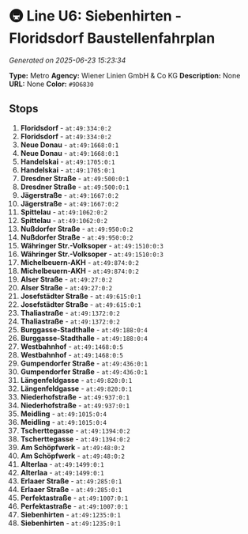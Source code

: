 # 🚇 Line U6: Siebenhirten - Floridsdorf Baustellenfahrplan

*Generated on 2025-06-23 15:23:34*

**Type:** Metro
**Agency:** Wiener Linien GmbH & Co KG
**Description:** None
**URL:** None
**Color:** `#9D6830`

## Stops

1. **Floridsdorf** - `at:49:334:0:2`
2. **Floridsdorf** - `at:49:334:0:2`
3. **Neue Donau** - `at:49:1668:0:1`
4. **Neue Donau** - `at:49:1668:0:1`
5. **Handelskai** - `at:49:1705:0:1`
6. **Handelskai** - `at:49:1705:0:1`
7. **Dresdner Straße** - `at:49:500:0:1`
8. **Dresdner Straße** - `at:49:500:0:1`
9. **Jägerstraße** - `at:49:1667:0:2`
10. **Jägerstraße** - `at:49:1667:0:2`
11. **Spittelau** - `at:49:1062:0:2`
12. **Spittelau** - `at:49:1062:0:2`
13. **Nußdorfer Straße** - `at:49:950:0:2`
14. **Nußdorfer Straße** - `at:49:950:0:2`
15. **Währinger Str.-Volksoper** - `at:49:1510:0:3`
16. **Währinger Str.-Volksoper** - `at:49:1510:0:3`
17. **Michelbeuern-AKH** - `at:49:874:0:2`
18. **Michelbeuern-AKH** - `at:49:874:0:2`
19. **Alser Straße** - `at:49:27:0:2`
20. **Alser Straße** - `at:49:27:0:2`
21. **Josefstädter Straße** - `at:49:615:0:1`
22. **Josefstädter Straße** - `at:49:615:0:1`
23. **Thaliastraße** - `at:49:1372:0:2`
24. **Thaliastraße** - `at:49:1372:0:2`
25. **Burggasse-Stadthalle** - `at:49:188:0:4`
26. **Burggasse-Stadthalle** - `at:49:188:0:4`
27. **Westbahnhof** - `at:49:1468:0:5`
28. **Westbahnhof** - `at:49:1468:0:5`
29. **Gumpendorfer Straße** - `at:49:436:0:1`
30. **Gumpendorfer Straße** - `at:49:436:0:1`
31. **Längenfeldgasse** - `at:49:820:0:1`
32. **Längenfeldgasse** - `at:49:820:0:1`
33. **Niederhofstraße** - `at:49:937:0:1`
34. **Niederhofstraße** - `at:49:937:0:1`
35. **Meidling** - `at:49:1015:0:4`
36. **Meidling** - `at:49:1015:0:4`
37. **Tscherttegasse** - `at:49:1394:0:2`
38. **Tscherttegasse** - `at:49:1394:0:2`
39. **Am Schöpfwerk** - `at:49:48:0:2`
40. **Am Schöpfwerk** - `at:49:48:0:2`
41. **Alterlaa** - `at:49:1499:0:1`
42. **Alterlaa** - `at:49:1499:0:1`
43. **Erlaaer Straße** - `at:49:285:0:1`
44. **Erlaaer Straße** - `at:49:285:0:1`
45. **Perfektastraße** - `at:49:1007:0:1`
46. **Perfektastraße** - `at:49:1007:0:1`
47. **Siebenhirten** - `at:49:1235:0:1`
48. **Siebenhirten** - `at:49:1235:0:1`